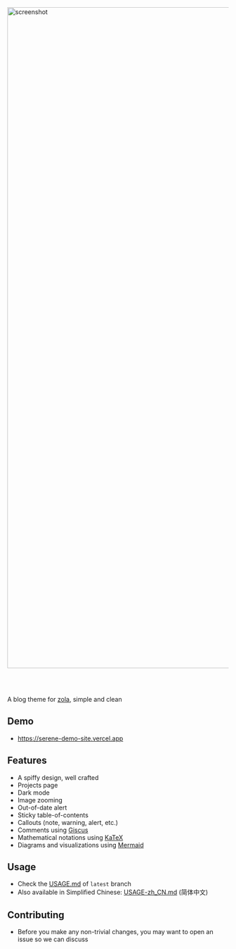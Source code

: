 <img width="1501" alt="screenshot" src="https://github.com/isunjn/serene/assets/60461730/33516366-3670-497f-bd72-41ebe8f06f1a">

<br /><br />

A blog theme for [zola](https://www.getzola.org), simple and clean

## Demo

-  <https://serene-demo-site.vercel.app>

## Features

- A spiffy design, well crafted
- Projects page
- Dark mode
- Image zooming
- Out-of-date alert
- Sticky table-of-contents
- Callouts (note, warning, alert, etc.)
- Comments using [Giscus](https://giscus.app)
- Mathematical notations using [KaTeX](https://katex.org)
- Diagrams and visualizations using [Mermaid](https://github.com/mermaid-js/mermaid)

## Usage

- Check the [USAGE.md](https://github.com/isunjn/serene/blob/latest/USAGE.md) of `latest` branch
- Also available in Simplified Chinese: [USAGE-zh_CN.md](https://github.com/isunjn/serene/blob/latest/USAGE-zh_CN.md) (简体中文)

## Contributing

- Before you make any non-trivial changes, you may want to open an issue so we can discuss
